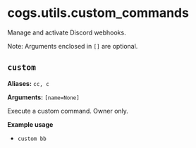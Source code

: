 # cogs.utils.custom_commands

Manage and activate Discord webhooks.

Note: Arguments enclosed in `[]` are optional.

## `custom`

**Aliases:** `cc, c`

**Arguments:** `[name=None]`

Execute a custom command. Owner only.

**Example usage**

* `custom bb`